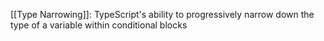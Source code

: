  [[Type Narrowing]]: TypeScript's ability to progressively narrow down the type of a variable within conditional blocks